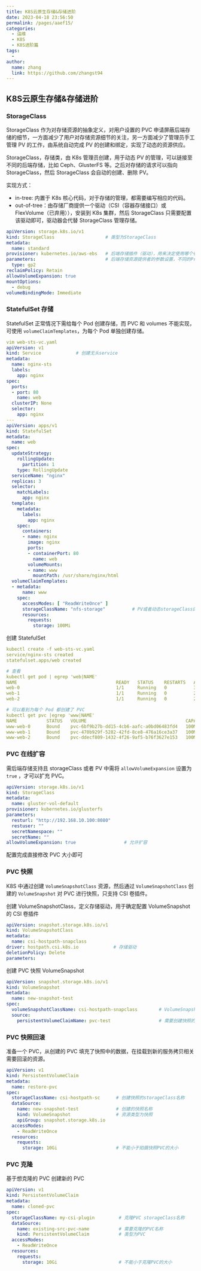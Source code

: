 ```yaml
---
title: K8S云原生存储&存储进阶
date: 2023-04-18 23:56:50
permalink: /pages/aaef15/
categories:
  - 运维
  - K8S
  - K8S进阶篇
tags:
  - 
author: 
  name: zhang
  link: https://github.com/zhangst94
---
```

## K8S云原生存储&存储进阶

### StorageClass 

StorageClass 作为对存储资源的抽象定义，对用户设置的 PVC 申请屏蔽后端存储的细节，一方面减少了用户对存储资源细节的关注，另一方面减少了管理员手工管理 PV 的工作，由系统自动完成 PV 的创建和绑定，实现了动态的资源供应。

StorageClass，存储类，由 K8s 管理员创建，用于动态 PV 的管理，可以链接至不同的后端存储，比如  Ceph、GlusterFS 等。之后对存储的请求可以指向 StorageClass，然后 StorageClass 会自动的创建、删除 PV。

实现方式：

- in-tree: 内置于 K8s 核心代码，对于存储的管理，都需要编写相应的代码。
- out-of-tree：由存储厂商提供一个驱动（CSI（容器存储接口）或 FlexVolume（已弃用）），安装到 K8s 集群，然后 StorageClass 只需要配置该驱动即可，驱动器会代替 StorageClass 管理存储。

```yaml
apiVersion: storage.k8s.io/v1
kind: StorageClass                   # 类型为StorageClass
metadata:
  name: standard
provisioner: kubernetes.io/aws-ebs   # 后端存储插件（驱动），用来决定使用哪个卷插件制备PV
parameters:                          # 后端存储资源提供者的参数设置，不同的Provisioner包括不同的参数设置
  type: gp2
reclaimPolicy: Retain
allowVolumeExpansion: true
mountOptions:
  - debug
volumeBindingMode: Immediate
```

### StatefulSet 存储

StatefulSet 正常情况下需给每个 Pod 创建存储，而 PVC 和 volumes 不能实现，可使用 `volumeClaimTemplates`，为每个 Pod 单独创建存储。

```yaml
vim web-sts-vc.yaml
apiVersion: v1
kind: Service             # 创建无头service
metadata:
  name: nginx-sts
  labels:
    app: nginx
spec:
  ports:
  - port: 80
    name: web
  clusterIP: None
  selector:
    app: nginx
---
apiVersion: apps/v1
kind: StatefulSet
metadata:
  name: web
spec:
  updateStrategy:
    rollingUpdate:
      partition: 1
    type: RollingUpdate
  serviceName: "nginx"
  replicas: 3
  selector:
    matchLabels:
      app: nginx
  template:
    metadata:
      labels:
        app: nginx
    spec:
      containers:
      - name: nginx
        image: nginx
        ports:
        - containerPort: 80
          name: web
        volumeMounts:
        - name: www
          mountPath: /usr/share/nginx/html
  volumeClaimTemplates:
  - metadata:
      name: www
    spec:
      accessModes: [ "ReadWriteOnce" ]
      storageClassName: "nfs-storage"          # PV或者动态storageClass的storageClass名称
      resources:
        requests:
          storage: 100Mi

```

创建 StatefulSet

```yaml
kubectl create -f web-sts-vc.yaml 
service/nginx-sts created
statefulset.apps/web created

# 查看
kubectl get pod | egrep 'web|NAME'
NAME                                     READY   STATUS    RESTARTS   AGE
web-0                                    1/1     Running   0          3m4s
web-1                                    1/1     Running   0          2m55s
web-2                                    1/1     Running   0          2m49s

# 可以看到为每个 Pod 都创建了 PVC
kubectl get pvc |egrep 'www|NAME'
NAME           STATUS   VOLUME                                     CAPACITY   ACCESS MODES   STORAGECLASS   AGE
www-web-0      Bound    pvc-6bf9b27b-dd15-4cb6-aafc-a0bd06483fd4   100Mi      RWO            nfs-storage    4m28s
www-web-1      Bound    pvc-470b929f-5282-42fd-8ce8-476a16ce3a37   100Mi      RWO            nfs-storage    4m19s
www-web-2      Bound    pvc-ddecf809-1432-4f26-9af5-b76f3627e153   100Mi      RWO            nfs-storage    4m13s
```

### PVC 在线扩容

需后端存储支持且 storageClass 或者 PV 中需将 `allowVolumeExpansion` 设置为 `true` ，才可以扩充 PVC。

```yaml
apiVersion: storage.k8s.io/v1
kind: StorageClass
metadata:
  name: gluster-vol-default
provisioner: kubernetes.io/glusterfs
parameters:
  resturl: "http://192.168.10.100:8080"
  restuser: ""
  secretNamespace: ""
  secretName: ""
allowVolumeExpansion: true                  # 允许扩容
```

配置完成直接修改 PVC 大小即可

### PVC 快照

K8S 中通过创建 `VolumeSnapshotClass` 资源，然后通过 `VolumeSnapshotClass` 创建的 `VolumeSnapshot` 对 PVC 进行快照，只支持 CSI 卷插件。

创建 VolumeSnapshotClass，定义存储驱动，用于确定配置 VolumeSnapshot 的 CSI 卷插件

```yaml
apiVersion: snapshot.storage.k8s.io/v1
kind: VolumeSnapshotClass
metadata:
  name: csi-hostpath-snapclass
driver: hostpath.csi.k8s.io             # 存储驱动
deletionPolicy: Delete
parameters:
```

创建 PVC 快照 VolumeSnapshot

```yaml
apiVersion: snapshot.storage.k8s.io/v1
kind: VolumeSnapshot
metadata:
  name: new-snapshot-test
spec:
  volumeSnapshotClassName: csi-hostpath-snapclass        # VolumeSnapshotClass名称
  source:
    persistentVolumeClaimName: pvc-test                  # 需要创建快照的PVC       
```

### PVC 快照回滚

准备一个 PVC，从创建的 PVC 填充了快照中的数据，在挂载到新的服务拷贝相关需要回滚的资源。

```yaml
apiVersion: v1
kind: PersistentVolumeClaim
metadata:
  name: restore-pvc
spec:
  storageClassName: csi-hostpath-sc      # 创建快照的storageClass名称
  dataSource:
    name: new-snapshot-test              # 创建的快照名称
    kind: VolumeSnapshot                 # 资源类型为快照
    apiGroup: snapshot.storage.k8s.io
  accessModes:
    - ReadWriteOnce
  resources:
    requests: 
      storage: 10Gi                      # 不能小于拍摄快照PVC的大小
```

### PVC 克隆

基于想克隆的 PVC 创建新的 PVC

```yaml
apiVersion: v1
kind: PersistentVolumeClaim
metadata:
  name: cloned-pvc
spec:
  storageClassName: my-csi-plugin         # 克隆PVC storageClass名称
  dataSource:
    name: existing-src-pvc-name           # 需要克隆的PVC名称
    kind: PersistentVolumeClaim           # 类型为PVC
  accessModes:
    - ReadWriteOnce
  resources:
    requests:
      storage: 10Gi                       # 不能小于克隆PVC的大小
```


